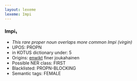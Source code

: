 ```yaml
---
layout: lexeme
lexeme: Impi
---
```


###  Impi₁

* _This rare proper noun overlaps more common *Impi* (virgin)_
* UPOS:  PROPN
* in KOTUS dictionary under:  5
* Origins: [enwikt](https://en.wiktionary.org/wiki/Impi) finer joukahainen 
* Possible NER class:  FIRST
* Blacklisted:  PROPN-BLOCKING
* Semantic tags:  FEMALE

